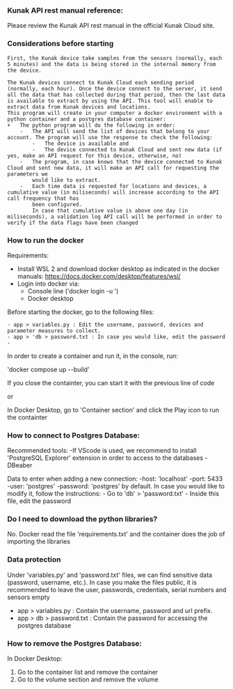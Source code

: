 ### Kunak API rest manual reference:
Please review the Kunak API rest manual in the official Kunak Cloud site.

### Considerations before starting
    First, the Kunak device take samples from the sensors (normally, each 5 minutes) and the data is being stored in the internal memory from the device.

    The Kunak devices connect to Kunak Cloud each sending period (normally, each hour). Once the device connect to the server, it send all the data that has collected during that period, then the last data is available to extract by using the API. This tool will enable to extract data from Kunak devices and locations.
    This program will create in your computer a docker environment with a python container and a postgres database container:
    +   The python program will do the following in order:
        -   The API will send the list of devices that belong to your account. The program will use the response to check the following:
            -   The device is available and 
            -   The device connected to Kunak Cloud and sent new data (if yes, make an API request for this device, otherwise, no)
        -   The program, in case knows that the device connected to Kunak Cloud and sent new data, it will make an API call for requesting the parameters we
            would like to extract.
        -   Each time data is requested for locations and devices, a cumulative value (in miliseconds) will increase according to the API call frequency that has
            been configured.
            In case that cumulative value is above one day (in miliseconds), a validation log API call will be performed in order to verify if the data flags have been changed

### How to run the docker
Requirements:
-   Install WSL 2 and download docker desktop as indicated in the docker manuals: https://docs.docker.com/desktop/features/wsl/
-   Login into docker via:
    -   Console line ('docker login -u <username>')
    -   Docker desktop

Before starting the docker, go to the following files:

    - app > variables.py : Edit the username, password, devices and parameter measures to collect.
    - app > 'db > password.txt : In case you would like, edit the password
    - 

In order to create a container and run it, in the console, run:

'docker compose up --build'

If you close the containter, you can start it with the previous line of code

or 

In Docker Desktop, go to 'Container section' and click the Play icon to run the containter

### How to connect to Postgres Database:
Recommended tools:
-If VScode is used, we recommend to install 'PostgreSQL Explorer' extension in order to access to the databases
-DBeaber

Data to enter when adding a new connection:
-host: 'localhost'
-port: 5433
-user: 'postgres'
-password: 'postgres' by default. In case you would like to modify it, follow the instructions:
    - Go to  'db' > 'password.txt'
    - Inside this file, edit the password

### Do I need to download the python libraries? ###
No. Docker read the file 'requirements.txt' and the container does the job of importing the libraries

### Data protection ###
Under 'variables.py' and 'password.txt' files, we can find sensitive data (password, username, etc.). In case you make the files public, it is recommended to leave the user, passwords, credentials, serial numbers and sensors empty
- app > variables.py : Contain the username, password and url prefix.
- app > db > password.txt : Contain the password for accessing the postgres database

### How to remove the Postgres Database:
In Docker Desktop:
1. Go to the container list and remove the container
2. Go to the volume section and remove the volume
